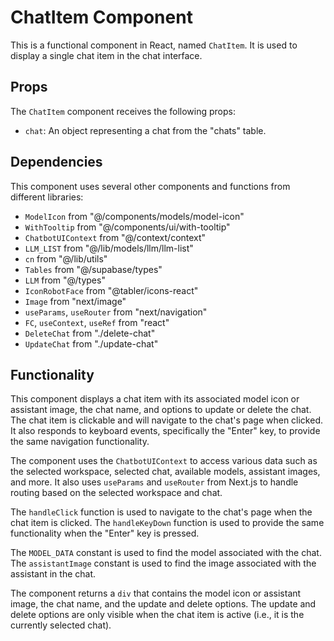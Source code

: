 # ChatItem Component

This is a functional component in React, named `ChatItem`. It is used to display a single chat item in the chat interface.

## Props

The `ChatItem` component receives the following props:

- `chat`: An object representing a chat from the "chats" table.

## Dependencies

This component uses several other components and functions from different libraries:

- `ModelIcon` from "@/components/models/model-icon"
- `WithTooltip` from "@/components/ui/with-tooltip"
- `ChatbotUIContext` from "@/context/context"
- `LLM_LIST` from "@/lib/models/llm/llm-list"
- `cn` from "@/lib/utils"
- `Tables` from "@/supabase/types"
- `LLM` from "@/types"
- `IconRobotFace` from "@tabler/icons-react"
- `Image` from "next/image"
- `useParams`, `useRouter` from "next/navigation"
- `FC`, `useContext`, `useRef` from "react"
- `DeleteChat` from "./delete-chat"
- `UpdateChat` from "./update-chat"

## Functionality

This component displays a chat item with its associated model icon or assistant image, the chat name, and options to update or delete the chat. The chat item is clickable and will navigate to the chat's page when clicked. It also responds to keyboard events, specifically the "Enter" key, to provide the same navigation functionality.

The component uses the `ChatbotUIContext` to access various data such as the selected workspace, selected chat, available models, assistant images, and more. It also uses `useParams` and `useRouter` from Next.js to handle routing based on the selected workspace and chat.

The `handleClick` function is used to navigate to the chat's page when the chat item is clicked. The `handleKeyDown` function is used to provide the same functionality when the "Enter" key is pressed.

The `MODEL_DATA` constant is used to find the model associated with the chat. The `assistantImage` constant is used to find the image associated with the assistant in the chat.

The component returns a `div` that contains the model icon or assistant image, the chat name, and the update and delete options. The update and delete options are only visible when the chat item is active (i.e., it is the currently selected chat).